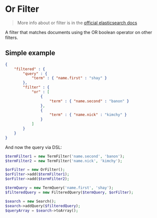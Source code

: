 # Or Filter

> More info about or filter is in the [official elasticsearch docs][1]

A filter that matches documents using the OR boolean operator on other filters.

## Simple example

```JSON
{
    "filtered" : {
        "query" : {
            "term" : { "name.first" : "shay" }
        },
        "filter" : {
            "or" : [
                {
                    "term" : { "name.second" : "banon" }
                },
                {
                    "term" : { "name.nick" : "kimchy" }
                }
            ]
        }
    }
}
```

And now the query via DSL:

```php
$termFilter1 = new TermFilter('name.second', 'banon');
$termFilter2 = new TermFilter('name.nick', 'kimchy');

$orFilter = new OrFilter();
$orFilter->add($termFilter1);
$orFilter->add($termFilter2);

$termQuery = new TermQuery('name.first', 'shay');
$filteredQuery = new FilteredQuery($termQuery, $orFilter);

$search = new Search();
$search->addQuery($filteredQuery);
$queryArray = $search->toArray();
```

[1]: https://www.elastic.co/guide/en/elasticsearch/reference/current/query-dsl-or-filter.html
